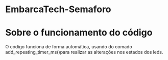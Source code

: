 # EmbarcaTech-Semaforo</br>
# Sobre o funcionamento do código</br>
O código funciona de forma automática, usando do comado add_repeating_timer_ms()para realizar as alterações nos estados dos leds.</br>
